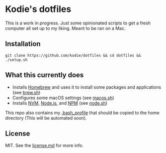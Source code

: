 # Kodie's dotfiles

This is a work in progress. Just some opinionated scripts to get a fresh computer all set up to my liking. Meant to be ran on a Mac.


## Installation

```
git clone https://github.com/kodie/dotfiles && cd dotfiles && ./setup.sh
```


## What this currently does

 - Installs [Homebrew](https://brew.sh) and uses it to install some packages and applications (see [brew.sh](brew.sh))
 - Configures some macOS settings (see [macos.sh](macos.sh))
 - Installs [NVM](https://github.com/nvm-sh/nvm), [Node.js](https://nodejs.org), and [NPM](https://www.npmjs.com/) (see [node.sh](node.sh))

This repo also contains my [.bash_profile](.bash_profile) that should be copied to the home directory (This will be automated soon).


## License

MIT. See the [license.md](license.md) for more info.
